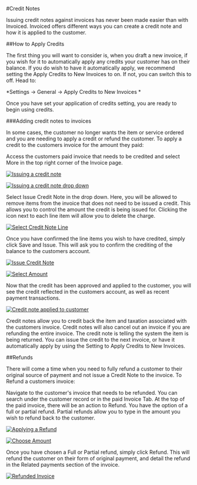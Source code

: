 #Credit Notes

Issuing credit notes against invoices has never been made easier than with Invoiced. Invoiced offers different ways you can create a credit note and how it is applied to the customer. 

##How to Apply Credits

The first thing you will want to consider is, when you draft a new invoice, if you wish for it to  automatically apply any credits your customer has on their balance. If you do wish to have it automatically apply, we recommend setting the Apply Credits to New Invoices to on. If not, you can switch this to off. Head to:

*Settings → General → Apply Credits to New Invoices *

Once you have set your application of credits setting, you are ready to begin using credits. 

###Adding credit notes to invoices

In some cases, the customer no longer wants the item or service ordered and you are needing to apply a credit or refund the customer. To apply a credit to the customers invoice for the amount they paid:

Access the customers paid invoice that needs to be credited and select More in the top right corner of the Invoice page. 

[![Issuing a credit note](../img/more.png)](../img/more.png)

[![Issuing a credit note drop down](../img/issue-note.png)](../img/issue-note.png)

Select Issue Credit Note in the drop down. Here, you will be allowed to remove items from the invoice that does not need to be issued a credit. This allows you to control the amount the credit is being issued for. Clicking the icon next to each line item will allow you to delete the charge. 

[![Select Credit Note Line](../img/credit-note.png)](../img/credit-note.png)

Once you have confirmed the line items you wish to have credited, simply click Save and Issue. This will ask you to confirm the crediting of the balance to the customers account. 

[![Issue Credit Note](../img/issue-note-2.png)](../img/issue-note-2.png)

[![Select Amount](../img/issue-note-3.png)](../img/issue-note-3.png)


Now that the credit has been approved and applied to the customer, you will see the credit reflected in the customers account, as well as recent payment transactions.  

[![Credit note applied to customer](../img/credit-note-applied.png)](../img/credit-note-applied.png)

Credit notes allow you to credit back the item and taxation associated with the customers invoice. Credit notes will also cancel out an invoice if you are refunding the entire invoice. The credit note is telling the system the item is being returned. You can issue the credit to the next invoice, or have it automatically apply by using the Setting to Apply Credits to New Invoices. 

##Refunds

There will come a time when you need to fully refund a customer to their original source of payment and not issue a Credit Note to the invoice. To Refund a customers invoice:

Navigate to the customer's invoice that needs to be refunded. You can search under the customer record or in the paid Invoice Tab. At the top of the paid invoice, there will be an action to Refund. You have the option of a full or partial refund. Partial refunds allow you to type in the amount you wish to refund back to the customer. 

[![Applying a Refund](../img/refund.png)](../img/refund.png)

[![Choose Amount](../img/refund-1.png)](../img/refund-1.png)


Once you have chosen a Full or Partial refund, simply click Refund. This will refund the customer on their form of original payment, and detail the refund in the Related payments section of the invoice.

[![Refunded Invoice](../img/refund-invoice.png)](../img/refund-invoice.png)

